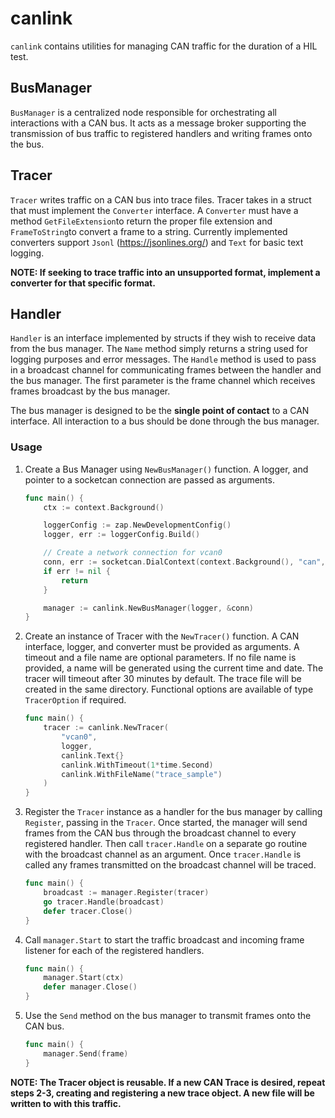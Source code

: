 canlink
======================

`canlink` contains utilities for managing CAN traffic for the duration of a HIL test.

BusManager
---------------
`BusManager` is a centralized node responsible for orchestrating all interactions with a CAN bus.
It acts as a message broker supporting the transmission of bus traffic to registered handlers and writing frames onto the bus.

Tracer
---------------
`Tracer` writes traffic on a CAN bus into trace files.
Tracer takes in a struct that must implement the `Converter` interface.
A `Converter` must have a method `GetFileExtension`to return the proper file extension and `FrameToString`to convert a frame to a string. Currently implemented converters support `Jsonl` (https://jsonlines.org/) and `Text` for basic text logging.

__NOTE: If seeking to trace traffic into an unsupported format, implement a converter for that specific format.__

Handler
---------------
`Handler` is an interface implemented by structs if they wish to receive data from the bus manager. The `Name` method simply returns a string used for logging purposes and error messages. The `Handle` method is used to pass in a broadcast channel for communicating frames between the handler and the bus manager. The first parameter is the frame channel which receives frames broadcast by the bus manager.

The bus manager is designed to be the __single point of contact__ to a CAN interface. All interaction to a bus should be done through the bus manager.


### Usage

1) Create a Bus Manager using `NewBusManager()` function.
A logger, and pointer to a socketcan connection are passed as arguments.

    ```go
    func main() {
        ctx := context.Background()

        loggerConfig := zap.NewDevelopmentConfig()
        logger, err := loggerConfig.Build()

        // Create a network connection for vcan0
        conn, err := socketcan.DialContext(context.Background(), "can", "vcan0")
        if err != nil {
            return
        }

        manager := canlink.NewBusManager(logger, &conn)
    }
    ```

2) Create an instance of Tracer with the `NewTracer()` function.
A CAN interface, logger, and converter must be provided as arguments.
A timeout and a file name are optional parameters. If no file name is provided, a name will be generated using the current time and date. The tracer will timeout after 30 minutes by default. The trace file will be created in the same directory.
Functional options are available of type `TracerOption` if required.

    ```go
    func main() {
        tracer := canlink.NewTracer(
            "vcan0",
            logger,
            canlink.Text{}
            canlink.WithTimeout(1*time.Second)
            canlink.WithFileName("trace_sample")
	    )
    }
    ```
3) Register the `Tracer` instance as a handler for the bus manager by calling `Register`, passing in the `Tracer`. Once started, the manager will send frames from the CAN bus through the broadcast channel to every registered handler. Then call `tracer.Handle` on a separate go routine with the broadcast channel as an argument. Once `tracer.Handle` is called any frames transmitted on the broadcast channel will be traced.

    ```go
    func main() {
        broadcast := manager.Register(tracer)
        go tracer.Handle(broadcast)
	    defer tracer.Close()
    }
    ```

4) Call `manager.Start` to start the traffic broadcast and incoming frame listener for each of the registered handlers.

    ```go
    func main() {
        manager.Start(ctx)
        defer manager.Close()
    }
    ```
5) Use the `Send` method on the bus manager to transmit frames onto the CAN bus.

    ```go
    func main() {
        manager.Send(frame)
    }
    ```

__NOTE: The Tracer object is reusable. If a new CAN Trace is desired, repeat steps 2-3, creating and registering a new trace object. A new file will be written to with this traffic.__
